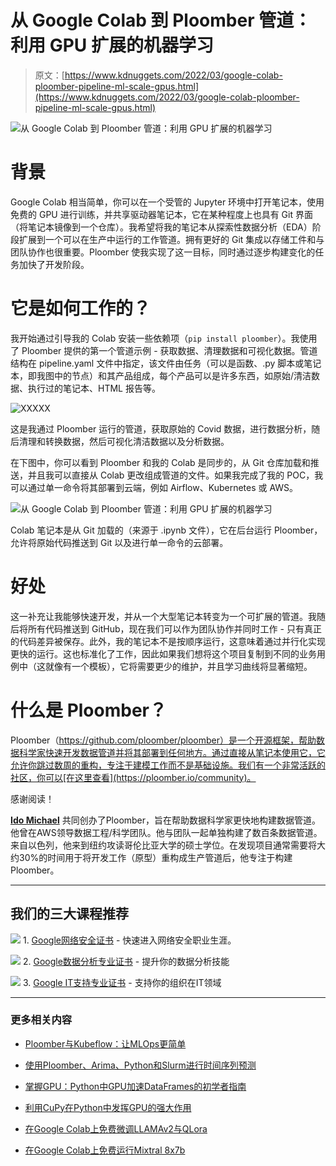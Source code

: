 # 从 Google Colab 到 Ploomber 管道：利用 GPU 扩展的机器学习

> 原文：[https://www.kdnuggets.com/2022/03/google-colab-ploomber-pipeline-ml-scale-gpus.html](https://www.kdnuggets.com/2022/03/google-colab-ploomber-pipeline-ml-scale-gpus.html)

![从 Google Colab 到 Ploomber 管道：利用 GPU 扩展的机器学习](../Images/4e5f6cb13efc294c8e256db05250c5be.png)

# **背景**

Google Colab 相当简单，你可以在一个受管的 Jupyter 环境中打开笔记本，使用免费的 GPU 进行训练，并共享驱动器笔记本，它在某种程度上也具有 Git 界面（将笔记本镜像到一个仓库）。我希望将我的笔记本从探索性数据分析（EDA）阶段扩展到一个可以在生产中运行的工作管道。拥有更好的 Git 集成以存储工件和与团队协作也很重要。Ploomber 使我实现了这一目标，同时通过逐步构建变化的任务加快了开发阶段。

# **它是如何工作的？**

我开始通过引导我的 Colab 安装一些依赖项（`pip install ploomber`）。我使用了 Ploomber 提供的第一个管道示例 - 获取数据、清理数据和可视化数据。管道结构在 pipeline.yaml 文件中指定，该文件由任务（可以是函数、.py 脚本或笔记本，即我图中的节点）和其产品组成，每个产品可以是许多东西，如原始/清洁数据、执行过的笔记本、HTML 报告等。

![XXXXX](../Images/4095e6fb981bc39d749f851d11cf4dcb.png)

这是我通过 Ploomber 运行的管道，获取原始的 Covid 数据，进行数据分析，随后清理和转换数据，然后可视化清洁数据以及分析数据。

在下图中，你可以看到 Ploomber 和我的 Colab 是同步的，从 Git 仓库加载和推送，并且我可以直接从 Colab 更改组成管道的文件。如果我完成了我的 POC，我可以通过单一命令将其部署到云端，例如 Airflow、Kubernetes 或 AWS。

![从 Google Colab 到 Ploomber 管道：利用 GPU 扩展的机器学习](../Images/76bacfd0a57aeff54823b8de4a132427.png)

Colab 笔记本是从 Git 加载的（来源于 .ipynb 文件），它在后台运行 Ploomber，允许将原始代码推送到 Git 以及进行单一命令的云部署。

# **好处**

这一补充让我能够快速开发，并从一个大型笔记本转变为一个可扩展的管道。我随后将所有代码推送到 GitHub，现在我们可以作为团队协作并同时工作 - 只有真正的代码差异被保存。此外，我的笔记本不是按顺序运行，这意味着通过并行化实现更快的运行。这也标准化了工作，因此如果我们想将这个项目复制到不同的业务用例中（这就像有一个模板），它将需要更少的维护，并且学习曲线将显著缩短。

# **什么是 Ploomber？**

Ploomber（https://github.com/ploomber/ploomber）是一个开源框架，帮助数据科学家快速开发数据管道并将其部署到任何地方。通过直接从笔记本使用它，它允许你跳过数周的重构，专注于建模工作而不是基础设施。我们有一个非常活跃的社区，你可以[在这里查看](https://ploomber.io/community)。

感谢阅读！

**[Ido Michael](https://www.linkedin.com/in/ido-michael/)** 共同创办了Ploomber，旨在帮助数据科学家更快地构建数据管道。他曾在AWS领导数据工程/科学团队。他与团队一起单独构建了数百条数据管道。来自以色列，他来到纽约攻读哥伦比亚大学的硕士学位。在发现项目通常需要将大约30%的时间用于将开发工作（原型）重构成生产管道后，他专注于构建Ploomber。

* * *

## 我们的三大课程推荐

![](../Images/0244c01ba9267c002ef39d4907e0b8fb.png) 1\. [Google网络安全证书](https://www.kdnuggets.com/google-cybersecurity) - 快速进入网络安全职业生涯。

![](../Images/e225c49c3c91745821c8c0368bf04711.png) 2\. [Google数据分析专业证书](https://www.kdnuggets.com/google-data-analytics) - 提升你的数据分析技能

![](../Images/0244c01ba9267c002ef39d4907e0b8fb.png) 3\. [Google IT支持专业证书](https://www.kdnuggets.com/google-itsupport) - 支持你的组织在IT领域

* * *

### 更多相关内容

+   [Ploomber与Kubeflow：让MLOps更简单](https://www.kdnuggets.com/2022/02/ploomber-kubeflow-mlops-easier.html)

+   [使用Ploomber、Arima、Python和Slurm进行时间序列预测](https://www.kdnuggets.com/2022/03/time-series-forecasting-ploomber-arima-python-slurm.html)

+   [掌握GPU：Python中GPU加速DataFrames的初学者指南](https://www.kdnuggets.com/2023/07/mastering-gpus-beginners-guide-gpu-accelerated-dataframes-python.html)

+   [利用CuPy在Python中发挥GPU的强大作用](https://www.kdnuggets.com/leveraging-the-power-of-gpus-with-cupy-in-python)

+   [在Google Colab上免费微调LLAMAv2与QLora](https://www.kdnuggets.com/fine-tuning-llamav2-with-qlora-on-google-colab-for-free)

+   [在Google Colab上免费运行Mixtral 8x7b](https://www.kdnuggets.com/running-mixtral-8x7b-on-google-colab-for-free)
